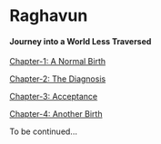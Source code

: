 # Raghavun

#### Journey into a World Less Traversed

<a href="https://ranjanithiagu.github.io/Chapter_1.html">Chapter-1: A Normal Birth</a>

<a href="https://ranjanithiagu.github.io/Chapter_2.html">Chapter-2: The Diagnosis</a>

<a href="https://ranjanithiagu.github.io/Chapter_3.html">Chapter-3: Acceptance</a>

<a href="https://ranjanithiagu.github.io/Chapter_4.html">Chapter-4: Another Birth</a>

To be continued...